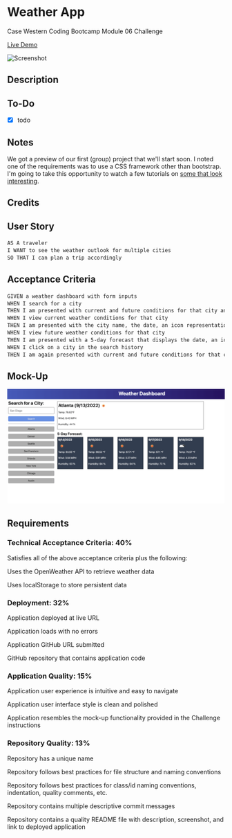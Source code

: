 # Weather App
Case Western Coding Bootcamp Module 06 Challenge

[Live Demo](https://codemodeactivate.github.io/weather-dashboard/)

![Screenshot]()

## Description


## To-Do

- [X] todo
## Notes
We got a preview of our first (group) project that we'll start soon. I noted one of the requirements was to use a CSS framework other than bootstrap. I'm going to take this opportunity to watch a few tutorials on [some that look interesting](https://github.com/troxler/awesome-css-frameworks).

## Credits



## User Story

```md
AS A traveler
I WANT to see the weather outlook for multiple cities
SO THAT I can plan a trip accordingly
```

## Acceptance Criteria

```md
GIVEN a weather dashboard with form inputs
WHEN I search for a city
THEN I am presented with current and future conditions for that city and that city is added to the search history
WHEN I view current weather conditions for that city
THEN I am presented with the city name, the date, an icon representation of weather conditions, the temperature, the humidity, and the the wind speed
WHEN I view future weather conditions for that city
THEN I am presented with a 5-day forecast that displays the date, an icon representation of weather conditions, the temperature, the wind speed, and the humidity
WHEN I click on a city in the search history
THEN I am again presented with current and future conditions for that city
```

## Mock-Up
![Mock-up](./assets/img/reference-demo.png)

## Requirements
### Technical Acceptance Criteria: 40%
Satisfies all of the above acceptance criteria plus the following:

Uses the OpenWeather API to retrieve weather data

Uses localStorage to store persistent data

### Deployment: 32%
Application deployed at live URL

Application loads with no errors

Application GitHub URL submitted

GitHub repository that contains application code

### Application Quality: 15%
Application user experience is intuitive and easy to navigate

Application user interface style is clean and polished

Application resembles the mock-up functionality provided in the Challenge instructions

### Repository Quality: 13%
Repository has a unique name

Repository follows best practices for file structure and naming conventions

Repository follows best practices for class/id naming conventions, indentation, quality comments, etc.

Repository contains multiple descriptive commit messages

Repository contains a quality README file with description, screenshot, and link to deployed application
